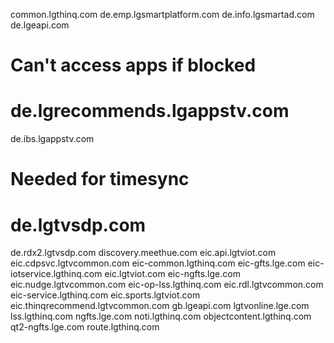 common.lgthinq.com
de.emp.lgsmartplatform.com
de.info.lgsmartad.com
de.lgeapi.com
# Can't access apps if blocked
# de.lgrecommends.lgappstv.com
de.ibs.lgappstv.com
# Needed for timesync
# de.lgtvsdp.com
de.rdx2.lgtvsdp.com
discovery.meethue.com
eic.api.lgtviot.com
eic.cdpsvc.lgtvcommon.com
eic-common.lgthinq.com
eic-gfts.lge.com
eic-iotservice.lgthinq.com
eic.lgtviot.com
eic-ngfts.lge.com
eic.nudge.lgtvcommon.com
eic-op-lss.lgthinq.com
eic.rdl.lgtvcommon.com
eic-service.lgthinq.com
eic.sports.lgtviot.com
eic.thinqrecommend.lgtvcommon.com
gb.lgeapi.com
lgtvonline.lge.com
lss.lgthinq.com
ngfts.lge.com
noti.lgthinq.com
objectcontent.lgthinq.com
qt2-ngfts.lge.com
route.lgthinq.com
